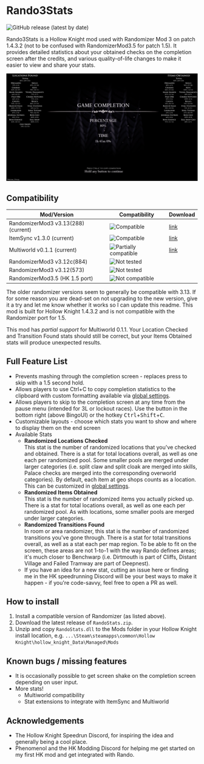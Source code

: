 # Rando3Stats

![GitHub release (latest by date)](https://img.shields.io/github/v/release/BadMagic100/HollowKnight.Rando3Stats)

Rando3Stats is a Hollow Knight mod used with Randomizer Mod 3 on patch 1.4.3.2 (not to be confused with 
RandomizerMod3.5 for patch 1.5). It provides detailed statistics about your obtained checks on the 
completion screen after the credits, and various quality-of-life changes to make it easier to view and
share your stats.

![End Screen V2](readme-assets/EndScreenV2.png)

## Compatibility

| Mod/Version | Compatibility | Download |
| --- | --- | --- |
| RandomizerMod3 v3.13(288) (current) | ![Compatible](https://img.shields.io/badge/-full%20compatibility-brightgreen) | [link](https://github.com/homothetyhk/HollowKnight.RandomizerMod/releases/tag/v3.13(288)) |
| ItemSync v1.3.0 (current) | ![Compatible](https://img.shields.io/badge/-full%20compatibility-brightgreen) | [link](https://github.com/Shadudev/HollowKnight.MultiWorld/releases/tag/itemsync-v1.3) |
| Multiworld v0.1.1 (current) | ![Partially compatible](https://img.shields.io/badge/-partial%20compatibility-yellow) | [link](https://github.com/Shadudev/HollowKnight.MultiWorld/releases/tag/v0.1.1) |
| RandomizerMod3 v3.12c(884) | ![Not tested](https://img.shields.io/badge/-untested-lightgrey) |  |
| RandomizerMod3 v3.12(573) | ![Not tested](https://img.shields.io/badge/-untested-lightgrey) |  |
| RandomizerMod3.5 (HK 1.5 port) | ![Not compatible](https://img.shields.io/badge/-not%20compatible-red) |  |

The older randomizer versions seem to generally be compatible with 3.13. If for some reason you are dead-set
on not upgrading to the new version, give it a try and let me know whether it works so I can update this
readme. This mod is built for Hollow Knight 1.4.3.2 and is not compatible with the Randomizer port for 1.5.

This mod has *partial support* for Multiworld 0.1.1. Your Location Checked and Transition Found stats should
still be correct, but your Items Obtained stats will produce unexpected results.

## Full Feature List

* Prevents mashing through the completion screen - replaces press to skip with a 1.5 second hold.
* Allows players to use Ctrl+C to copy completion statistics to the clipboard with custom formatting
  available via [global settings](readme-assets/GlobalSettings.md).
* Allows players to skip to the completion screen at any time from the pause menu (intended for 3L or 
  lockout races). Use the button in the bottom right (above BingoUI) or the hotkey
  <kbd>Ctrl</kbd>+<kbd>Shift</kbd>+<kbd>C</kbd>.
* Customizable layouts - choose which stats you want to show and where to display them on the end screen
* Available Stats
  * **Randomized Locations Checked**    
    This stat is the number of randomized locations that you've checked and obtained. There is a
    stat for total locations overall, as well as one each per randomized pool. Some smaller pools are
    merged under larger categories (i.e. split claw and split cloak are merged into skills, Palace checks
    are merged into the corresponding overworld categories). By default, each item at geo shops counts as
    a location. This can be customized in [global settings](readme-assets/GlobalSettings.md).
  * **Randomized Items Obtained**    
    This stat is the number of randomized items you actually picked up. There is a stat for total locations
    overall, as well as one each per randomized pool. As with locations, some smaller pools are merged 
    under larger categories.
  * **Randomized Transitions Found**    
    In room or area randomizer, this stat is the number of randomized transitions you've gone through.
    There is a stat for total transitions overall, as well as a stat each per map region. To be able to
    fit on the screen, these areas are not 1-to-1 with the way Rando defines areas; it's much closer to
    Benchwarp (i.e. Dirtmouth is part of Cliffs, Distant Village and Failed Tramway are part of Deepnest).
  * If you have an idea for a new stat, cutting an issue here or finding me in the HK speedrunning Discord
    will be your best ways to make it happen - if you're code-savvy, feel free to open a PR as well.

## How to install

1. Install a compatible version of Randomizer (as listed above).
2. Download the latest release of `RandoStats.zip`.
3. Unzip and copy `RandoStats.dll` to the Mods folder in your Hollow Knight install location, e.g.
   `...\Steam\steamapps\common\Hollow Knight\hollow_knight_Data\Managed\Mods`

## Known bugs / missing features

* It is occasionally possible to get screen shake on the completion screen depending on user input.
* More stats!
  * Multiworld compatibility
  * Stat extensions to integrate with ItemSync and Multiworld
  
## Acknowledgements

* The Hollow Knight Speedrun Discord, for inspiring the idea and generally being a cool place.
* Phenomenol and the HK Modding Discord for helping me get started on my first HK mod and get integrated
  with Rando.
